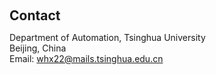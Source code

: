 <h2 style="margin: 60px 0px 10px;">Contact</h2>

Department of Automation, Tsinghua University
<br />
Beijing, China
<br />
Email: <a href="mailto:whx22@mails.tsinghua.edu.cn">whx22@mails.tsinghua.edu.cn</a>
